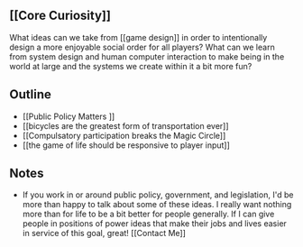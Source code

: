 [[Core Curiosity]]
---
What ideas can we take from [[game design]] in order to intentionally design a more enjoyable social order for all players? What can we learn from system design and human computer interaction to make being in the world at large and the systems we create within it a bit more fun?

Outline
---
- [[Public Policy Matters ]]
- [[bicycles are the greatest form of transportation ever]]
- [[Compulsatory participation breaks the Magic Circle]]
- [[the game of life should be responsive to player input]]

Notes
---
- If you work in or around public policy, government, and legislation, I'd be more than happy to talk about some of these ideas. I really want nothing more than for life to be a bit better for people generally. If I can give people in positions of power ideas that make their jobs and lives easier in service of this goal, great! [[Contact Me]]
